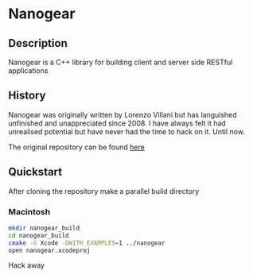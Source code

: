 Nanogear
======

Description 
------

Nanogear is a C++ library for building client and server side RESTful applications

History
------

Nanogear was originally written by Lorenzo Villani but has languished unfinished and unappreciated since 2008. I have always felt it had unrealised potential but have never had the time to hack on it. Until now. 

The original repository can be found [here](https://code.google.com/p/nanogear/)

Quickstart
------

After cloning the repository make a parallel build directory 

### Macintosh 

```bash
mkdir nanogear_build
cd nanogear_build 
cmake -G Xcode -DWITH_EXAMPLES=1 ../nanogear
open nanogear.xcodeproj
```

Hack away

